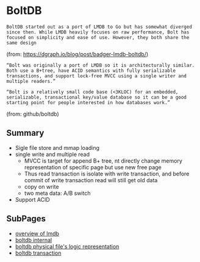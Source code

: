 # BoltDB

```
BoltDB started out as a port of LMDB to Go but has somewhat diverged since then. While LMDB heavily focuses on raw performance, Bolt has focused on simplicity and ease of use. However, they both share the same design

```
(from: https://dgraph.io/blog/post/badger-lmdb-boltdb/)

```
“Bolt was originally a port of LMDB so it is architecturally similar. Both use a B+tree, have ACID semantics with fully serializable transactions, and support lock-free MVCC using a single writer and multiple readers.”

“Bolt is a relatively small code base (<3KLOC) for an embedded, serializable, transactional key/value database so it can be a good starting point for people interested in how databases work.”
```
(from: github/boltdb)


## Summary
- Sigle file store and mmap loading
- single write and multiple read
  - MVCC is target for append B+ tree, nt directly change memory representation of specific page but use new free page
  - Thus read transaction is isolate with write transaction, and before commit of write transaction read will still get old data
  - copy on write
  - two meta data: A/B switch
- Support ACID

## SubPages
- [overview of lmdb](./lmdb.md)
- [boltdb internal](./boltdb_internal.md)
- [boltdb physical file's logic representation](./boltdb_file.md)
- [boltdb transaction](./boltdb_transaction.md)
